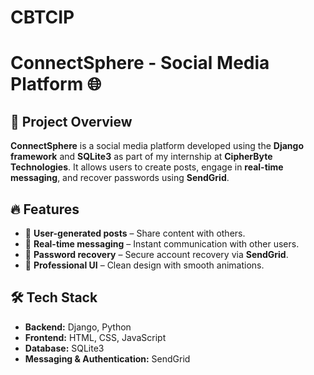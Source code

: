 # CBTCIP
# ConnectSphere - Social Media Platform 🌐  

## 🚀 Project Overview  
**ConnectSphere** is a social media platform developed using the **Django framework** and **SQLite3** as part of my internship at **CipherByte Technologies**. It allows users to create posts, engage in **real-time messaging**, and recover passwords using **SendGrid**.  

## 🔥 Features  
- 📝 **User-generated posts** – Share content with others.  
- 💬 **Real-time messaging** – Instant communication with other users.  
- 🔑 **Password recovery** – Secure account recovery via **SendGrid**.  
- 🎨 **Professional UI** – Clean design with smooth animations.  

## 🛠️ Tech Stack  
- **Backend:** Django, Python  
- **Frontend:** HTML, CSS, JavaScript  
- **Database:** SQLite3  
- **Messaging & Authentication:** SendGrid  



